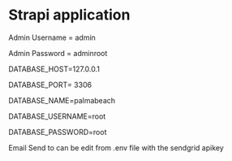 # Strapi application

Admin Username = admin 


Admin Password = adminroot

DATABASE_HOST=127.0.0.1

DATABASE_PORT= 3306

DATABASE_NAME=palmabeach

DATABASE_USERNAME=root

DATABASE_PASSWORD=root

Email Send to can be edit from .env file with the sendgrid apikey 
